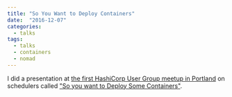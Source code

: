 ```yaml
---
title: "So You Want to Deploy Containers"
date:  "2016-12-07"
categories:
  - talks
tags:
  - talks
  - containers
  - nomad
---
```


I did a presentation at [the first HashiCorp User Group meetup in Portland][1]
on schedulers called ["So you want to Deploy Some Containers"][2].

[1]: https://www.meetup.com/Portland-HashiCorp-User-Group/events/235444417/
[2]: https://docs.google.com/presentation/d/1AAA8OcPFsfaB-n8z3m7e3akhBQlev9p1ybHf6G598fs/edit?usp=sharing
